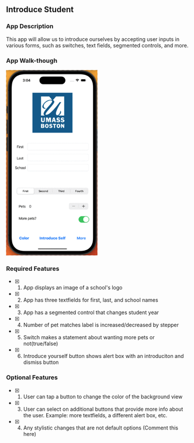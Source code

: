 ## Introduce Student

### App Description

This app will allow us to introduce ourselves by accepting user inputs in various forms, such as switches, text fields, segmented controls, and more.

### App Walk-though

<img src="https://github.com/TaoLyn838/IOS102-Pre-work-Introduce-Yourself/blob/main/App%20walk%20though/App_walk_though.gif" width=250><br>

### Required Features

- [x] 1. App displays an image of a school's logo
- [x] 2. App has three textfields for first, last, and school names
- [x] 3. App has a segmented control that changes student year
- [x] 4. Number of pet matches label is increased/decreased by stepper
- [x] 5. Switch makes a statement about wanting more pets or not(true/false) 
- [x] 6. Introduce yourself button shows alert box with an introduciton and dismiss button

### Optional Features

- [x] 1. User can tap a button to change the color of the background view
- [x] 3. User can select on additional buttons that provide more info about the user. Example: more textfields, a different alert box, etc.
- [x] 4. Any stylistic changes that are not default options (Comment this here)

